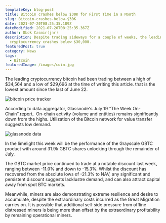 ```yaml
---
templateKey: blog-post
title: Bitcoin crashes below $30K for First Time in a Month
slug: Bitcoin-crashes-below-$30K
date: 2021-07-20T08:25:35.189Z
dateModified: 2021-07-20T08:25:35.367Z
author: Obok Casmir(jnr)
description: Despite trading sideways for a couple of weeks, the leading
  cryptocurrency crashes below $30,000.
featuredPost: true
category: News
tags:
  - Bitcoin
featuredImage: /images/coin.jpg
---
```

The leading cryptocurrency bitcoin had been trading between a high of $34,564 and a low of $29,696 at the time of writing this article. that is the lowest amount since the last of June 22.

![bitcoin price tracker](/images/bitcoinlow-1-.png "bitcoin trade below 30k")

According to data aggregator, Glassnode's July 19 “The Week On-Chain”[ report](https://insights.glassnode.com/the-week-on-chain-week-29-2021/),  On-chain activity (volume and entities) remains significantly down from the highs. Utilization of the Bitcoin network for value transfer suggests low demand.

![glassnode data](/images/glassnode-1-.png "Glassnode data")

In the limelight this week will be the performance of the Grayscale GBTC product with around 31.9k GBTC shares unlocking through the remainder of July.

The GBTC market price continued to trade at a notable discount last week, ranging between -11.0% and down to -15.3%. Whilst the discount has recovered from the absolute lows of -21.3% to NAV, any significant and persistent discount suggests lacklustre demand, and can also attract capital away from spot BTC markets.

Meanwhile, miners are also demonstrating extreme resilience and desire to accumulate, despite the extraordinary costs incurred as the Great Migration carries on. It is possible that additional sell-side pressure from offline distressed miners is being more than offset by the extraordinary profitability by remaining operational miners.